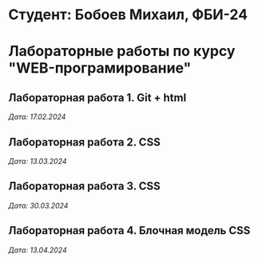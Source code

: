# Студент: Бобоев Михаил, ФБИ-24

# Лабораторные работы по курсу "WEB-програмирование"

## Лабораторная работа 1. Git + html

*Дата: 17.02.2024*

## Лабораторная работа 2. CSS

*Дата: 13.03.2024*

## Лабораторная работа 3. CSS

*Дата: 30.03.2024*

## Лабораторная работа 4. Блочная модель CSS

*Дата: 13.04.2024*